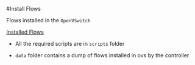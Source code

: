 #Install Flows

Flows installed in the `OpenVSwitch`

[Installed Flows](ovs-flows.png)

* All the required scripts are in `scripts` folder

* `data` folder contains a dump of flows installed in ovs by the controller
